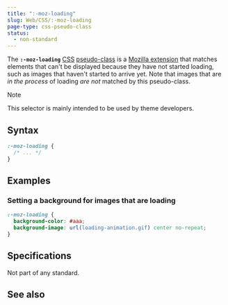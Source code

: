 ```yaml
---
title: ":-moz-loading"
slug: Web/CSS/:-moz-loading
page-type: css-pseudo-class
status:
  - non-standard
---
```




The **`:-moz-loading`** [CSS](/Web/CSS) [pseudo-class](/Web/CSS/Pseudo-classes) is a [Mozilla extension](/Web/CSS/Mozilla_Extensions) that matches elements that can't be displayed because they have not started loading, such as images that haven't started to arrive yet. Note that images that are _in the process_ of loading _are not_ matched by this pseudo-class.

> [!NOTE]
> This selector is mainly intended to be used by theme developers.

## Syntax

```css
:-moz-loading {
  /* ... */
}
```

## Examples

### Setting a background for images that are loading

```css
:-moz-loading {
  background-color: #aaa;
  background-image: url(loading-animation.gif) center no-repeat;
}
```

## Specifications

Not part of any standard.

## See also

